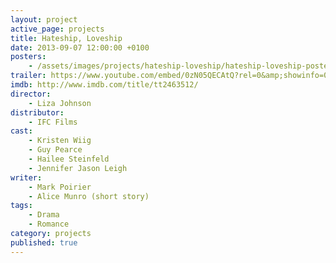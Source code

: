 ```yaml
---
layout: project
active_page: projects
title: Hateship, Loveship
date: 2013-09-07 12:00:00 +0100
posters:
    - /assets/images/projects/hateship-loveship/hateship-loveship-poster.jpg
trailer: https://www.youtube.com/embed/0zN05QECAtQ?rel=0&amp;showinfo=0
imdb: http://www.imdb.com/title/tt2463512/
director:
    - Liza Johnson
distributor:
    - IFC Films
cast:
    - Kristen Wiig
    - Guy Pearce
    - Hailee Steinfeld
    - Jennifer Jason Leigh
writer:
    - Mark Poirier
    - Alice Munro (short story)
tags:
    - Drama
    - Romance
category: projects
published: true
---
```

